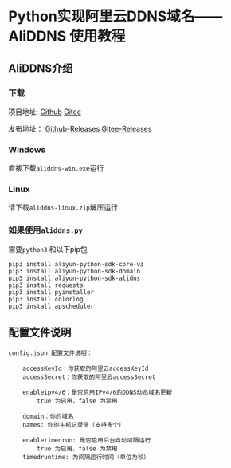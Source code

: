 # Python实现阿里云DDNS域名——AliDDNS 使用教程
## AliDDNS介绍

### 下载
项目地址:
	[Github](https://github.com/Satxm/aliddns)
	[Gitee](https://gitee.com/satxm/aliddns)

发布地址：
	[Github-Releases](https://github.com/Satxm/aliddns/releases)
	[Gitee-Releases](https://gitee.com/satxm/aliddns/releases)

### Windows
直接下载```aliddns-win.exe```运行

### Linux
请下载```aliddns-linux.zip```解压运行

### 如果使用```aliddns.py```
需要```python3``` 和以下pip包
```
pip3 install aliyun-python-sdk-core-v3
pip3 install aliyun-python-sdk-domain
pip3 install aliyun-python-sdk-alidns
pip3 install requests
pip3 install pyinstaller
pip3 install colorlog
pip3 install apscheduler
```

## 配置文件说明
```
config.json 配置文件说明：

	accessKeyId：你获取的阿里云accessKeyId
	accessSecret：你获取的阿里云accessSecret

	enableipv4/6：是否启用IPv4/6的DDNS动态域名更新
		true 为启用，false 为禁用

	domain：你的域名
	names: 你的主机记录值（支持多个）

	enabletimedrun: 是否启用后台自动间隔运行
		true 为启用，false 为禁用
	timedruntime: 为间隔运行时间（单位为秒）
```
